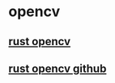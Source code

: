 # opencv

## [rust opencv](https://crates.io/crates/opencv)
## [rust opencv github](https://github.com/twistedfall/opencv-rust)
